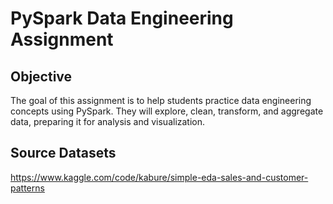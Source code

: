 # PySpark Data Engineering Assignment

## Objective
The goal of this assignment is to help students practice data engineering concepts using PySpark. They will explore, clean, transform, and aggregate data, preparing it for analysis and visualization.

## Source Datasets
https://www.kaggle.com/code/kabure/simple-eda-sales-and-customer-patterns

